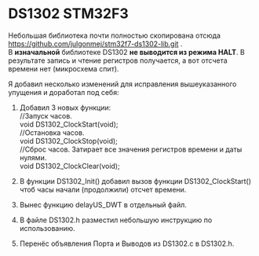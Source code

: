 # DS1302 STM32F3
Небольшая библиотека почти полностью скопирована отсюда https://github.com/julgonmej/stm32f7-ds1302-lib.git .  
В **изначальной** библиотеке DS1302 **не выводится из режима HALT**. В результате запись и чтение регистров получается, а вот отсчета времени нет (микросхема спит).

Я добавил несколько изменений для исправления вышеуказанного упущения и доработал под себя:  
1. Добавил 3 новых функции:  
//Запуск часов.  
void DS1302_ClockStart(void);  
//Остановка часов.  
void DS1302_ClockStop(void);  
//Сброс часов. Затирает все значения регистров времени и даты нулями.  
void DS1302_ClockClear(void);  

2. В функции DS1302_Init() добавил вызов функции DS1302_ClockStart() чтоб часы начали (продолжили) отсчет времени.
3. Вынес функцию delayUS_DWT в отдельный файл.
4. В файле DS1302.h разместил небольшую инструкцию по использованию.
5. Перенёс объявления Порта и Выводов из DS1302.c в DS1302.h.
